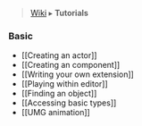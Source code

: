 > [Wiki](Home) ▸ **Tutorials**

### Basic
- [[Creating an actor]]
- [[Creating an component]]
- [[Writing your own extension]]
- [[Playing within editor]]
- [[Finding an object]]
- [[Accessing basic types]]
- [[UMG animation]]